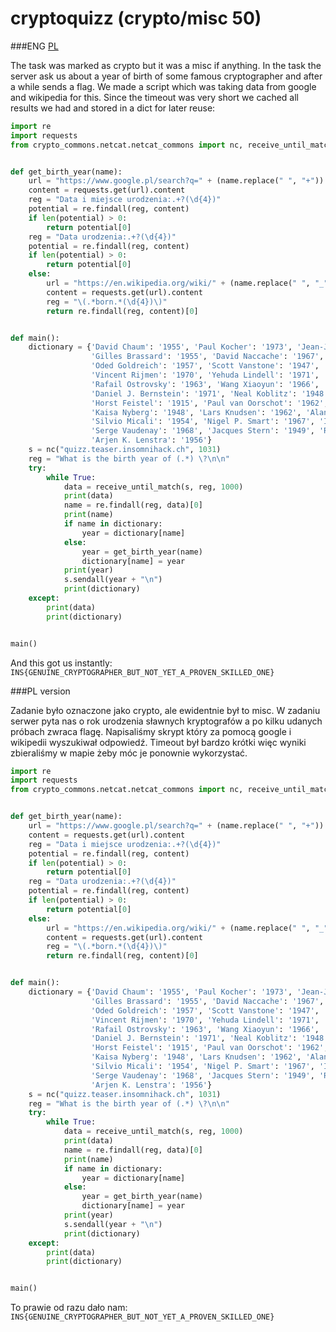 # cryptoquizz (crypto/misc 50)

###ENG
[PL](#pl-version)

The task was marked as crypto but it was a misc if anything.
In the task the server ask us about a year of birth of some famous cryptographer and after a while sends a flag.
We made a script which was taking data from google and wikipedia for this.
Since the timeout was very short we cached all results we had and stored in a dict for later reuse:

```python
import re
import requests
from crypto_commons.netcat.netcat_commons import nc, receive_until_match


def get_birth_year(name):
    url = "https://www.google.pl/search?q=" + (name.replace(" ", "+"))
    content = requests.get(url).content
    reg = "Data i miejsce urodzenia:.+?(\d{4})"
    potential = re.findall(reg, content)
    if len(potential) > 0:
        return potential[0]
    reg = "Data urodzenia:.+?(\d{4})"
    potential = re.findall(reg, content)
    if len(potential) > 0:
        return potential[0]
    else:
        url = "https://en.wikipedia.org/wiki/" + (name.replace(" ", "_"))
        content = requests.get(url).content
        reg = "\(.*born.*(\d{4})\)"
        return re.findall(reg, content)[0]


def main():
    dictionary = {'David Chaum': '1955', 'Paul Kocher': '1973', 'Jean-Jacques Quisquater': '1945',
                  'Gilles Brassard': '1955', 'David Naccache': '1967', 'Claus-Peter Schnorr': '1943',
                  'Oded Goldreich': '1957', 'Scott Vanstone': '1947', 'Douglas Stinson': '1956',
                  'Vincent Rijmen': '1970', 'Yehuda Lindell': '1971', 'Daniel Bleichenbacher': '1964',
                  'Rafail Ostrovsky': '1963', 'Wang Xiaoyun': '1966', 'Donald Davies': '1924', 'Claude Shannon': '1916',
                  'Daniel J. Bernstein': '1971', 'Neal Koblitz': '1948', 'Tatsuaki Okamoto': '1952',
                  'Horst Feistel': '1915', 'Paul van Oorschot': '1962', 'Whitfield Diffie': '1944',
                  'Kaisa Nyberg': '1948', 'Lars Knudsen': '1962', 'Alan Turing': '1912', 'Markus Jakobsson': '1968',
                  'Silvio Micali': '1954', 'Nigel P. Smart': '1967', 'Ivan Damgard': '1956', 'Jacques Patarin': '1965',
                  'Serge Vaudenay': '1968', 'Jacques Stern': '1949', 'Ron Rivest': '1947', 'Yvo Desmedt': '1956',
                  'Arjen K. Lenstra': '1956'}
    s = nc("quizz.teaser.insomnihack.ch", 1031)
    reg = "What is the birth year of (.*) \?\n\n"
    try:
        while True:
            data = receive_until_match(s, reg, 1000)
            print(data)
            name = re.findall(reg, data)[0]
            print(name)
            if name in dictionary:
                year = dictionary[name]
            else:
                year = get_birth_year(name)
                dictionary[name] = year
            print(year)
            s.sendall(year + "\n")
            print(dictionary)
    except:
        print(data)
        print(dictionary)


main()
```

And this got us instantly: `INS{GENUINE_CRYPTOGRAPHER_BUT_NOT_YET_A_PROVEN_SKILLED_ONE}`

###PL version

Zadanie było oznaczone jako crypto, ale ewidentnie był to misc.
W zadaniu serwer pyta nas o rok urodzenia sławnych kryptografów a po kilku udanych próbach zwraca flagę.
Napisaliśmy skrypt który za pomocą google i wikipedii wyszukiwał odpowiedź.
Timeout był bardzo krótki więc wyniki zbieraliśmy w mapie żeby móc je ponownie wykorzystać.

```python
import re
import requests
from crypto_commons.netcat.netcat_commons import nc, receive_until_match


def get_birth_year(name):
    url = "https://www.google.pl/search?q=" + (name.replace(" ", "+"))
    content = requests.get(url).content
    reg = "Data i miejsce urodzenia:.+?(\d{4})"
    potential = re.findall(reg, content)
    if len(potential) > 0:
        return potential[0]
    reg = "Data urodzenia:.+?(\d{4})"
    potential = re.findall(reg, content)
    if len(potential) > 0:
        return potential[0]
    else:
        url = "https://en.wikipedia.org/wiki/" + (name.replace(" ", "_"))
        content = requests.get(url).content
        reg = "\(.*born.*(\d{4})\)"
        return re.findall(reg, content)[0]


def main():
    dictionary = {'David Chaum': '1955', 'Paul Kocher': '1973', 'Jean-Jacques Quisquater': '1945',
                  'Gilles Brassard': '1955', 'David Naccache': '1967', 'Claus-Peter Schnorr': '1943',
                  'Oded Goldreich': '1957', 'Scott Vanstone': '1947', 'Douglas Stinson': '1956',
                  'Vincent Rijmen': '1970', 'Yehuda Lindell': '1971', 'Daniel Bleichenbacher': '1964',
                  'Rafail Ostrovsky': '1963', 'Wang Xiaoyun': '1966', 'Donald Davies': '1924', 'Claude Shannon': '1916',
                  'Daniel J. Bernstein': '1971', 'Neal Koblitz': '1948', 'Tatsuaki Okamoto': '1952',
                  'Horst Feistel': '1915', 'Paul van Oorschot': '1962', 'Whitfield Diffie': '1944',
                  'Kaisa Nyberg': '1948', 'Lars Knudsen': '1962', 'Alan Turing': '1912', 'Markus Jakobsson': '1968',
                  'Silvio Micali': '1954', 'Nigel P. Smart': '1967', 'Ivan Damgard': '1956', 'Jacques Patarin': '1965',
                  'Serge Vaudenay': '1968', 'Jacques Stern': '1949', 'Ron Rivest': '1947', 'Yvo Desmedt': '1956',
                  'Arjen K. Lenstra': '1956'}
    s = nc("quizz.teaser.insomnihack.ch", 1031)
    reg = "What is the birth year of (.*) \?\n\n"
    try:
        while True:
            data = receive_until_match(s, reg, 1000)
            print(data)
            name = re.findall(reg, data)[0]
            print(name)
            if name in dictionary:
                year = dictionary[name]
            else:
                year = get_birth_year(name)
                dictionary[name] = year
            print(year)
            s.sendall(year + "\n")
            print(dictionary)
    except:
        print(data)
        print(dictionary)


main()
```

To prawie od razu dało nam: `INS{GENUINE_CRYPTOGRAPHER_BUT_NOT_YET_A_PROVEN_SKILLED_ONE}`
